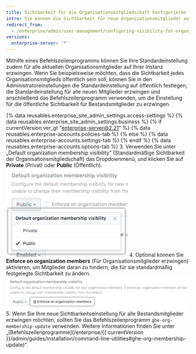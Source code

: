 ```yaml
---
title: Sichtbarkeit für die Organisationsmitgliedschaft konfigurieren
intro: Sie können die Sichtbarkeit für neue Organisationsmitglieder auf Ihrer gesamten Instanz auf öffentlich oder auf privat festlegen. Darüber hinaus können Sie Mitglieder daran hindern, die für sie standardmäßig festgelegte Sichtbarkeit zu ändern.
redirect_from:
  - /enterprise/admin/user-management/configuring-visibility-for-organization-membership
versions:
  enterprise-server: '*'
---
```


Mithilfe eines Befehlszeilenprogramms können Sie Ihre Standardeinstellung zudem für alle aktuellen Organisationsmitglieder auf Ihrer Instanz erzwingen. Wenn Sie beispielsweise möchten, dass die Sichtbarkeit jedes Organisationsmitglieds öffentlich sein soll, können Sie in den Administratoreinstellungen die Standardeinstellung auf öffentlich festlegen, die Standardeinstellung für alle neuen Mitglieder erzwingen und anschließend das Befehlszeilenprogramm verwenden, um die Einstellung für die öffentliche Sichtbarkeit für Bestandsmitglieder zu erzwingen.

{% data reusables.enterprise_site_admin_settings.access-settings %}
{% data reusables.enterprise_site_admin_settings.business %}
{% if currentVersion ver_gt "enterprise-server@2.21" %}
{% data reusables.enterprise-accounts.policies-tab %}
{% else %}
{% data reusables.enterprise-accounts.settings-tab %}
{% endif %}
{% data reusables.enterprise-accounts.options-tab %}
3. Verwenden Sie unter „Default organization membership visibility“ (Standardmäßige Sichtbarkeit der Organisationsmitgliedschaft) das Dropdownmenü, und klicken Sie auf **Private** (Privat) oder **Public** (Öffentlich). ![Dropdownmenü mit der Option, um die standardmäßige Sichtbarkeit der Organisationsmitgliedschaft als öffentlich oder privat zu konfigurieren](/assets/images/enterprise/site-admin-settings/default-organization-membership-visibility-drop-down-menu.png)
4. Optional können Sie **Enforce on organization members** (Für Organisationsmitglieder erzwingen) aktivieren, um Mitglieder daran zu hindern, die für sie standardmäßig festgelegte Sichtbarkeit zu ändern. ![Kontrollkästchen zum Erzwingen der Standardeinstellung für alle Mitglieder](/assets/images/enterprise/site-admin-settings/enforce-default-org-membership-visibility-setting.png)
5. Wenn Sie Ihre neue Sichtbarkeitseinstellung für alle Bestandsmitglieder erzwingen möchten, sollten Sie das Befehlszeilenprogramm `ghe-org-membership-update` verwenden. Weitere Informationen finden Sie unter „[Befehlszeilenprogramme](/enterprise/{{ currentVersion }}/admin/guides/installation/command-line-utilities#ghe-org-membership-update)“.
